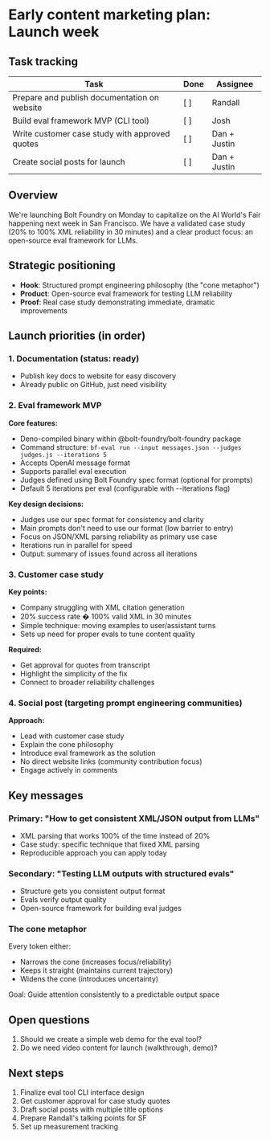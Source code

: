 # Early content marketing plan: Launch week

## Task tracking

| Task                                           | Done | Assignee     |
| ---------------------------------------------- | ---- | ------------ |
| Prepare and publish documentation on website   | [ ]  | Randall      |
| Build eval framework MVP (CLI tool)            | [ ]  | Josh         |
| Write customer case study with approved quotes | [ ]  | Dan + Justin |
| Create social posts for launch                 | [ ]  | Dan + Justin |

## Overview

We're launching Bolt Foundry on Monday to capitalize on the AI World's Fair
happening next week in San Francisco. We have a validated case study (20% to
100% XML reliability in 30 minutes) and a clear product focus: an open-source
eval framework for LLMs.

## Strategic positioning

- **Hook**: Structured prompt engineering philosophy (the "cone metaphor")
- **Product**: Open-source eval framework for testing LLM reliability
- **Proof**: Real case study demonstrating immediate, dramatic improvements

## Launch priorities (in order)

### 1. Documentation (status: ready)

- Publish key docs to website for easy discovery
- Already public on GitHub, just need visibility

### 2. Eval framework MVP

**Core features:**

- Deno-compiled binary within @bolt-foundry/bolt-foundry package
- Command structure:
  `bf-eval run --input messages.json --judges judges.js --iterations 5`
- Accepts OpenAI message format
- Supports parallel eval execution
- Judges defined using Bolt Foundry spec format (optional for prompts)
- Default 5 iterations per eval (configurable with --iterations flag)

**Key design decisions:**

- Judges use our spec format for consistency and clarity
- Main prompts don't need to use our format (low barrier to entry)
- Focus on JSON/XML parsing reliability as primary use case
- Iterations run in parallel for speed
- Output: summary of issues found across all iterations

### 3. Customer case study

**Key points:**

- Company struggling with XML citation generation
- 20% success rate � 100% valid XML in 30 minutes
- Simple technique: moving examples to user/assistant turns
- Sets up need for proper evals to tune content quality

**Required:**

- Get approval for quotes from transcript
- Highlight the simplicity of the fix
- Connect to broader reliability challenges

### 4. Social post (targeting prompt engineering communities)

**Approach:**

- Lead with customer case study
- Explain the cone philosophy
- Introduce eval framework as the solution
- No direct website links (community contribution focus)
- Engage actively in comments

## Key messages

### Primary: "How to get consistent XML/JSON output from LLMs"

- XML parsing that works 100% of the time instead of 20%
- Case study: specific technique that fixed XML parsing
- Reproducible approach you can apply today

### Secondary: "Testing LLM outputs with structured evals"

- Structure gets you consistent output format
- Evals verify output quality
- Open-source framework for building eval judges

### The cone metaphor

Every token either:

- Narrows the cone (increases focus/reliability)
- Keeps it straight (maintains current trajectory)
- Widens the cone (introduces uncertainty)

Goal: Guide attention consistently to a predictable output space

## Open questions

1. Should we create a simple web demo for the eval tool?
2. Do we need video content for launch (walkthrough, demo)?

## Next steps

1. Finalize eval tool CLI interface design
2. Get customer approval for case study quotes
3. Draft social posts with multiple title options
4. Prepare Randall's talking points for SF
5. Set up measurement tracking
